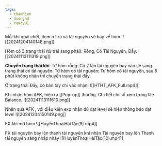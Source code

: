 ```yaml
---
tags:
  - thamhiem
  - duongnd
  - readyUI
---
```

Mỗi khi quái chết, item rơi ra và tài nguyên sẽ bay về hòm. 
![[20241204140148.png]]

Hòm có 3 trạng thái (từ trái sang phải): Rỗng, Có Tài Nguyên, Đầy.
![[20241113111319.png]]

**Chuyển trạng thái khi**:
Từ hòm rỗng: Có 2 lần tài nguyên bay vào sẽ sang trạng thái có tài nguyên.
Từ hòm có tài nguyên: Từ hòm có tài nguyên, sau 5 phút không nhận thì chuyển trạng thái đầy.

Ở trạng thái Đầy, có bàn tay chỉ vào nhận. 
![[HTHT_AFK_Full.mp4]]

Khi nhận hòm AFK, hiện ra [[Pop-up]] thưởng. Chi tiết chỉ số xem trong file Balance.
![[20241113111610.png]]

Nhận quà AFK , với điều kiện exp nhận đủ đạt level sẽ hiện thông báo đạt level
![[20241204150149.png]]

FX khi mở hòm
![[HuyềnThoạiHảiTặc(9).mp4]]

FX tài nguyên bay lên thanh tài nguyên khi nhận
Tài nguyên bay lên
Thanh tài nguyên sáng nhấp nháy
![[HuyềnThoạiHảiTặc(10).mp4]]